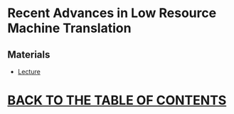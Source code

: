 # Recent Advances in Low Resource Machine Translation 

## Materials

* [Lecture]()

# [BACK TO THE TABLE OF CONTENTS](https://github.com/robertlakatos/natural-language-processing/blob/master/README.md)